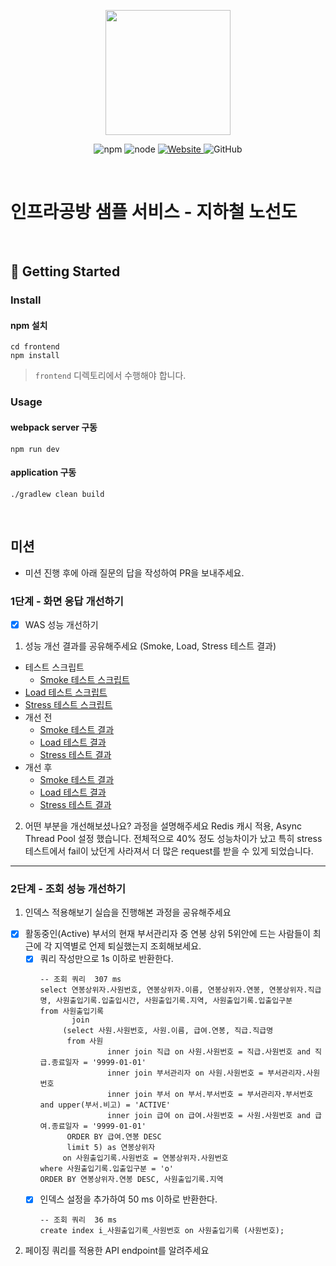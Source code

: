 <p align="center">
    <img width="200px;" src="https://raw.githubusercontent.com/woowacourse/atdd-subway-admin-frontend/master/images/main_logo.png"/>
</p>
<p align="center">
  <img alt="npm" src="https://img.shields.io/badge/npm-%3E%3D%205.5.0-blue">
  <img alt="node" src="https://img.shields.io/badge/node-%3E%3D%209.3.0-blue">
  <a href="https://edu.nextstep.camp/c/R89PYi5H" alt="nextstep atdd">
    <img alt="Website" src="https://img.shields.io/website?url=https%3A%2F%2Fedu.nextstep.camp%2Fc%2FR89PYi5H">
  </a>
  <img alt="GitHub" src="https://img.shields.io/github/license/next-step/atdd-subway-service">
</p>

<br>

# 인프라공방 샘플 서비스 - 지하철 노선도

<br>

## 🚀 Getting Started

### Install
#### npm 설치
```
cd frontend
npm install
```
> `frontend` 디렉토리에서 수행해야 합니다.

### Usage
#### webpack server 구동
```
npm run dev
```
#### application 구동
```
./gradlew clean build
```
<br>

## 미션

* 미션 진행 후에 아래 질문의 답을 작성하여 PR을 보내주세요.

### 1단계 - 화면 응답 개선하기
* [x] WAS 성능 개선하기
1. 성능 개선 결과를 공유해주세요 (Smoke, Load, Stress 테스트 결과)
* 테스트 스크립트
  * [Smoke 테스트 스크립트](/k6/smoke.js)
 * [Load 테스트 스크립트](/k6/load.js)
 * [Stress 테스트 스크립트](/k6/stress.js)
* 개선 전
  * [Smoke 테스트 결과](/k6/before/smoke.log)
  * [Load 테스트 결과](/k6/before/load.log)
  * [Stress 테스트 결과](/k6/before/stress.log)
* 개선 후
  * [Smoke 테스트 결과](/k6/after/smoke.log)
  * [Load 테스트 결과](/k6/after/load.log)
  * [Stress 테스트 결과](/k6/after/stress.log)
2. 어떤 부분을 개선해보셨나요? 과정을 설명해주세요
 Redis 캐시 적용, Async Thread Pool 설정 했습니다. 
 전체적으로 40% 정도 성능차이가 났고 특히 stress테스트에서 fail이 났던게 사라져서 
 더 많은 request를 받을 수 있게 되었습니다.
---

### 2단계 - 조회 성능 개선하기
1. 인덱스 적용해보기 실습을 진행해본 과정을 공유해주세요
* [x] 활동중인(Active) 부서의 현재 부서관리자 중 연봉 상위 5위안에 드는 사람들이 최근에 각 지역별로 언제 퇴실했는지 조회해보세요.
  * [x] 쿼리 작성만으로 1s 이하로 반환한다.
    ~~~
    -- 조회 쿼리  307 ms
    select 연봉상위자.사원번호, 연봉상위자.이름, 연봉상위자.연봉, 연봉상위자.직급명, 사원출입기록.입출입시간, 사원출입기록.지역, 사원출입기록.입출입구분
    from 사원출입기록
           join
         (select 사원.사원번호, 사원.이름, 급여.연봉, 직급.직급명
          from 사원
                   inner join 직급 on 사원.사원번호 = 직급.사원번호 and 직급.종료일자 = '9999-01-01'
                   inner join 부서관리자 on 사원.사원번호 = 부서관리자.사원번호
                   inner join 부서 on 부서.부서번호 = 부서관리자.부서번호 and upper(부서.비고) = 'ACTIVE'
                   inner join 급여 on 급여.사원번호 = 사원.사원번호 and 급여.종료일자 = '9999-01-01'
          ORDER BY 급여.연봉 DESC
          limit 5) as 연봉상위자
         on 사원출입기록.사원번호 = 연봉상위자.사원번호
    where 사원출입기록.입출입구분 = 'o'
    ORDER BY 연봉상위자.연봉 DESC, 사원출입기록.지역
    ~~~
  * [x] 인덱스 설정을 추가하여 50 ms 이하로 반환한다.
    ~~~
    -- 조회 쿼리  36 ms
    create index i_사원출입기록_사원번호 on 사원출입기록 (사원번호);
    ~~~
2. 페이징 쿼리를 적용한 API endpoint를 알려주세요

